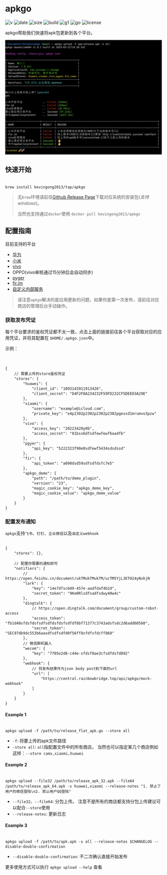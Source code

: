 # apkgo

![v](https://img.shields.io/docker/v/kevingong2013/apkgo?arch=amd64&sort=date&style=flat-square) ![date](https://img.shields.io/github/release-date/kevingong2013/apkgo?style=flat-square) ![size](https://img.shields.io/docker/image-size/kevingong2013/apkgo?sort=semver&style=flat-square) ![build](https://img.shields.io/github/actions/workflow/status/kevingong2013/apkgo/release.yml?style=flat-square) ![g1](https://img.shields.io/github/go-mod/go-version/kevingong2013/apkgo?style=flat-square) ![go](https://img.shields.io/github/languages/top/kevingong2013/apkgo?style=flat-square) ![license](https://img.shields.io/github/license/kevingong2013/apkgo?style=flat-square)

apkgo帮助我们快速将apk包更新到各个平台。

![demo](./docs/demo.png)

## 快速开始

``` shell

brew install kevingong2013/tap/apkgo

```

> 无`brew`环境请前往[Github Release Page](https://github.com/KevinGong2013/apkgo/releases)下载对应系统的安装包(*支持windows*)。
>
> 当然也支持通过`docker`使用 `docker pull kevingong2013/apkgo`

## 配置指南

目前支持的平台

- [华为](https://developer.huawei.com/consumer/cn/doc/development/AppGallery-connect-Guides/agcapi-getstarted-0000001111845114)
- [小米](https://dev.mi.com/distribute/doc/details?pId=1134)
- [vivo](https://dev.vivo.com.cn/documentCenter/doc/327)
- OPPO(vivo审核通过15分钟后会自动同步)
- [pyger](https://www.pgyer.com/doc/view/api#fastUploadApp)
- [fir.im](https://www.betaqr.com/docs/publish)
- [自定义内部服务](./docs/plugin.md)

> 请注意`apkgo`解决的是应用更新的问题，如果你是第一次发布，请前往对应商店的管理后台手动操作。

### 获取发布凭证

每个平台要求的鉴权凭证都不太一致，点击上面的链接前往各个平台获取对应的应用凭证，并将其配置在 `$HOME/.apkgo.json`中。

示例：

``` jsonc


{   
    // 需要上传的store鉴权凭证
    "stores": {
        "huawei": {
            "client_id": "1093143911913426",
            "client_secret": "D4F2F8A234232F59FD232CF5DEE03A29E"
        },
        "xiaomi": {
            "username": "example@icloud.com",
            "private_key": "e4p2302p2302p2302p2302pgessd1mrumvo3pzw"
        },
        "vivo": {
            "access_key": "20223420y0b",
            "access_secret": "01bss6dfsdfewfewf6aa4fb"
        },
        "pgyer": {
            "api_key": "5222323f90e0sdfewf5434sdsdssd"
        },
        "fir": {
            "api_token": "a090dsd59sdfsdfdsfc7e5"
        },
        "apkgo_demo": {
            "path": "/path/to/demo_plugin",
            "version": "23",
            "magic_cookie_key": "apkgo_demo_key",
            "magic_cookie_value": "apkgo_demo_value"
        }
    }
}

```

### 配置发布通知

`apkgo`支持`飞书`、`钉钉`、`企业微信`以及`自定义webhook`

``` jsonc

{
    "stores": {},

    // 配置你需要的通知即可
    "notifiers": {
        // https://open.feishu.cn/document/ukTMukTMukTM/ucTM5YjL3ETO24yNxkjN
        "lark": {
            "key": "14e7dfsc649-457e-aadfdaf4b2d",
            "secret_token": "9Ke0Rlsdfsadfsdwy40w4c"
        },
        "dingtalk": {
            // https://open.dingtalk.com/document/group/custom-robot-access
            "access_token": "fb1d40sfdsfdsfsdfsdfdsfdsfsdfdf8bf71377c3743adsfsdc2d6add60560",
            "secret_token": "SEC97db9dc553b6aasdfsdfsdfd0f56ff8sfdfsfdcff860"
        },
        // 微信群机器人
        "wecom": {
            "key": "7705e2d8-c44e-sfdsf8ae3cfsdfdsfd892"
        },
        "webhook": {
            // 将发布结果作为json body post到下面的url
            "url": [
                "https://central.rainbowbridge.top/api/apkgo/mock-webhook"
            ]
        }
    }
}

```

#### Example 1

``` shell

apkgo upload -f /path/to/release_flat_apk.go --store all

```

- `-f`: 将要上传的apk文件路径
- `-store all`: `all`指配置文件中的所有商店， 当然也可以指定某几个商店例如这样：`--store cams,xiaomi,huawei`

#### Example 2

``` shell

apkgo upload --file32 /path/to/release_apk_32.apk --file64 /path/to/release_apk_64.apk -s huawei,xiaomi --release-notes "1. 禁止了用户的微信登陆\n2. 禁止用户QQ登陆"

```

- `--file32`、`--file64`: 分包上传。 注意不是所有的商店都支持分包上传建议可以配合`--store`使用
- `--release-notes`: 更新日志

#### Example 3

``` shell

apkgo upload -f /path/to/apk.apk -s all --release-notes $CHANGELOG --disable-double-confirmation

```

- `--disable-double-confirmation`: 不二次确认直接开始发布

更多使用方式可以执行 `apkgo upload --help` 查看
